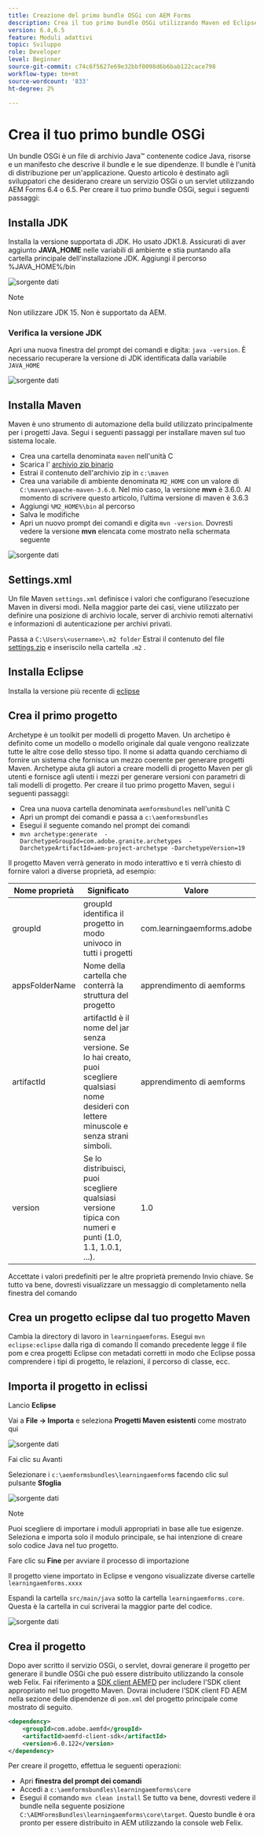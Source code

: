 ```yaml
---
title: Creazione del primo bundle OSGi con AEM Forms
description: Crea il tuo primo bundle OSGi utilizzando Maven ed Eclipse
version: 6.4,6.5
feature: Moduli adattivi
topic: Sviluppo
role: Developer
level: Beginner
source-git-commit: c74c6f5627e69e32bbf0098d6b6bab122cace798
workflow-type: tm+mt
source-wordcount: '833'
ht-degree: 2%

---
```



# Crea il tuo primo bundle OSGi

Un bundle OSGi è un file di archivio Java™ contenente codice Java, risorse e un manifesto che descrive il bundle e le sue dipendenze. Il bundle è l&#39;unità di distribuzione per un&#39;applicazione. Questo articolo è destinato agli sviluppatori che desiderano creare un servizio OSGi o un servlet utilizzando AEM Forms 6.4 o 6.5. Per creare il tuo primo bundle OSGi, segui i seguenti passaggi:


## Installa JDK

Installa la versione supportata di JDK. Ho usato JDK1.8. Assicurati di aver aggiunto **JAVA_HOME** nelle variabili di ambiente e stia puntando alla cartella principale dell&#39;installazione JDK.
Aggiungi il percorso %JAVA_HOME%/bin

![sorgente dati](assets/java-home.JPG)

>[!NOTE]
> Non utilizzare JDK 15. Non è supportato da AEM.

### Verifica la versione JDK

Apri una nuova finestra del prompt dei comandi e digita: `java -version`. È necessario recuperare la versione di JDK identificata dalla variabile `JAVA_HOME`

![sorgente dati](assets/java-version.JPG)

## Installa Maven

Maven è uno strumento di automazione della build utilizzato principalmente per i progetti Java. Segui i seguenti passaggi per installare maven sul tuo sistema locale.

* Crea una cartella denominata `maven` nell&#39;unità C
* Scarica l&#39; [archivio zip binario](http://maven.apache.org/download.cgi)
* Estrai il contenuto dell&#39;archivio zip in `c:\maven`
* Crea una variabile di ambiente denominata `M2_HOME` con un valore di `C:\maven\apache-maven-3.6.0`. Nel mio caso, la versione **mvn** è 3.6.0. Al momento di scrivere questo articolo, l’ultima versione di maven è 3.6.3
* Aggiungi `%M2_HOME%\bin` al percorso
* Salva le modifiche
* Apri un nuovo prompt dei comandi e digita `mvn -version`. Dovresti vedere la versione **mvn** elencata come mostrato nella schermata seguente

![sorgente dati](assets/mvn-version.JPG)

## Settings.xml

Un file Maven `settings.xml` definisce i valori che configurano l’esecuzione Maven in diversi modi. Nella maggior parte dei casi, viene utilizzato per definire una posizione di archivio locale, server di archivio remoti alternativi e informazioni di autenticazione per archivi privati.

Passa a `C:\Users\<username>\.m2 folder`
Estrai il contenuto del file [settings.zip](assets/settings.zip) e inseriscilo nella cartella `.m2` .

## Installa Eclipse

Installa la versione più recente di [eclipse](https://www.eclipse.org/downloads/)

## Crea il primo progetto

Archetype è un toolkit per modelli di progetto Maven. Un archetipo è definito come un modello o modello originale dal quale vengono realizzate tutte le altre cose dello stesso tipo. Il nome si adatta quando cerchiamo di fornire un sistema che fornisca un mezzo coerente per generare progetti Maven. Archetype aiuta gli autori a creare modelli di progetto Maven per gli utenti e fornisce agli utenti i mezzi per generare versioni con parametri di tali modelli di progetto.
Per creare il tuo primo progetto Maven, segui i seguenti passaggi:

* Crea una nuova cartella denominata `aemformsbundles` nell&#39;unità C
* Apri un prompt dei comandi e passa a `c:\aemformsbundles`
* Esegui il seguente comando nel prompt dei comandi
* `mvn archetype:generate  -DarchetypeGroupId=com.adobe.granite.archetypes  -DarchetypeArtifactId=aem-project-archetype -DarchetypeVersion=19`

Il progetto Maven verrà generato in modo interattivo e ti verrà chiesto di fornire valori a diverse proprietà, ad esempio:

| Nome proprietà | Significato | Valore |
------------------------|---------------------------------------|---------------------
| groupId | groupId identifica il progetto in modo univoco in tutti i progetti | com.learningaemforms.adobe |
| appsFolderName | Nome della cartella che conterrà la struttura del progetto | apprendimento di aemforms |
| artifactId | artifactId è il nome del jar senza versione. Se lo hai creato, puoi scegliere qualsiasi nome desideri con lettere minuscole e senza strani simboli. | apprendimento di aemforms |
| version | Se lo distribuisci, puoi scegliere qualsiasi versione tipica con numeri e punti (1.0, 1.1, 1.0.1, ...). | 1.0 |

Accettate i valori predefiniti per le altre proprietà premendo Invio chiave.
Se tutto va bene, dovresti visualizzare un messaggio di completamento nella finestra del comando

## Crea un progetto eclipse dal tuo progetto Maven

Cambia la directory di lavoro in `learningaemforms`.
Esegui `mvn eclipse:eclipse` dalla riga di comando
Il comando precedente legge il file pom e crea progetti Eclipse con metadati corretti in modo che Eclipse possa comprendere i tipi di progetto, le relazioni, il percorso di classe, ecc.

## Importa il progetto in eclissi

Lancio **Eclipse**

Vai a **File -> Importa** e seleziona **Progetti Maven esistenti** come mostrato qui

![sorgente dati](assets/import-mvn-project.JPG)

Fai clic su Avanti

Selezionare i `c:\aemformsbundles\learningaemform`s facendo clic sul pulsante **Sfoglia**

![sorgente dati](assets/select-mvn-project.JPG)

>[!NOTE]
>Puoi scegliere di importare i moduli appropriati in base alle tue esigenze. Seleziona e importa solo il modulo principale, se hai intenzione di creare solo codice Java nel tuo progetto.

Fare clic su **Fine** per avviare il processo di importazione

Il progetto viene importato in Eclipse e vengono visualizzate diverse cartelle `learningaemforms.xxxx`

Espandi la cartella `src/main/java` sotto la cartella `learningaemforms.core`. Questa è la cartella in cui scriverai la maggior parte del codice.

![sorgente dati](assets/learning-core.JPG)

## Crea il progetto

Dopo aver scritto il servizio OSGi, o servlet, dovrai generare il progetto per generare il bundle OSGi che può essere distribuito utilizzando la console web Felix. Fai riferimento a [SDK client AEMFD](https://repo.adobe.com/nexus/content/repositories/public/com/adobe/aemfd/aemfd-client-sdk/) per includere l&#39;SDK client appropriato nel tuo progetto Maven. Dovrai includere l’SDK client FD AEM nella sezione delle dipendenze di `pom.xml` del progetto principale come mostrato di seguito.

```xml
<dependency>
    <groupId>com.adobe.aemfd</groupId>
    <artifactId>aemfd-client-sdk</artifactId>
    <version>6.0.122</version>
</dependency>
```

Per creare il progetto, effettua le seguenti operazioni:

* Apri **finestra del prompt dei comandi**
* Accedi a `c:\aemformsbundles\learningaemforms\core`
* Esegui il comando `mvn clean install`
Se tutto va bene, dovresti vedere il bundle nella seguente posizione `C:\AEMFormsBundles\learningaemforms\core\target`. Questo bundle è ora pronto per essere distribuito in AEM utilizzando la console web Felix.
